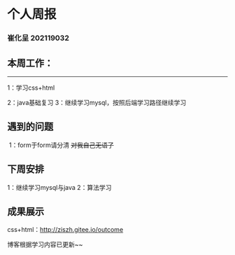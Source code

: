 # 个人周报

### 崔化呈 202119032

## 本周工作：

---

   1：学习css+html

   2：java基础复习
   3：继续学习mysql，按照后端学习路径继续学习

## 遇到的问题

​	1：form于form请分清 ~~对我自己无语了~~

## 下周安排

   1：继续学习mysql与java
   2：算法学习

## 成果展示

css+html：http://ziszh.gitee.io/outcome

博客根据学习内容已更新~~